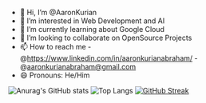 - 👋 Hi, I’m @AaronKurian
- 👀 I’m interested in Web Development and AI
- 🌱 I’m currently learning about Google Cloud
- 💞️ I’m looking to collaborate on OpenSource Projects
- 📫 How to reach me -@https://www.linkedin.com/in/aaronkurianabraham/
                     -@aaronkurianabraham@gmail.com
- 😄 Pronouns: He/Him

<!---
AaronKurian/AaronKurian is a ✨ special ✨ repository because its `README.md` (this file) appears on your GitHub profile.
You can click the Preview link to take a look at your changes.
--->
![Anurag's GitHub stats](https://github-readme-stats.vercel.app/api?username=aaronkurian&show_icons=true&theme=chartreuse-dark)       ![Top Langs](https://github-readme-stats.vercel.app/api/top-langs/?username=aaronkurian&layout=compact&theme=chartreuse-dark)
[![GitHub Streak](http://github-readme-streak-stats.herokuapp.com?user=aaronkurian&theme=chartreuse-dark&hide_border=true&date_format=M%20j%5B%2C%20Y%5D&mode=weekly)](https://git.io/streak-stats)
